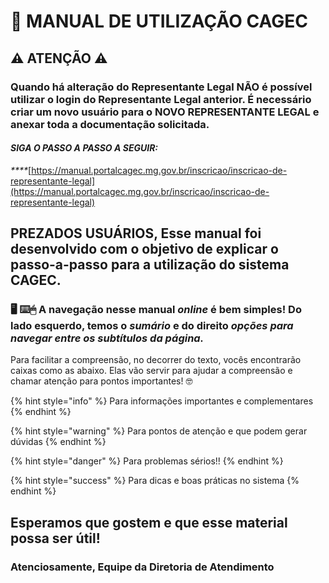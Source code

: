 # 📖 MANUAL DE UTILIZAÇÃO CAGEC

## ⚠️  ATENÇÃO ⚠️

### **Quando há alteração do Representante Legal NÃO é possível utilizar o login do Representante Legal anterior. É necessário criar um novo usuário para o NOVO REPRESENTANTE LEGAL e anexar toda a documentação solicitada.**

#### _**SIGA O PASSO A PASSO A SEGUIR:**_ 

_\*\*\*\*_[https://manual.portalcagec.mg.gov.br/inscricao/inscricao-de-representante-legal](https://manual.portalcagec.mg.gov.br/inscricao/inscricao-de-representante-legal)

## **PREZADOS USUÁRIOS, Esse manual foi desenvolvido com o objetivo de explicar o passo-a-passo para a utilização do sistema CAGEC.**

### 🖥 ⌨️🖱 A navegação nesse manual _online_ é bem simples! Do lado esquerdo, temos o _sumário_ e do direito _opções para navegar entre os subtítulos da página._

Para facilitar a compreensão, no decorrer do texto, vocês encontrarão caixas como as abaixo. Elas vão servir para ajudar a compreensão e chamar atenção para pontos importantes! 🤓 

{% hint style="info" %}
Para informações importantes e complementares
{% endhint %}

{% hint style="warning" %}
Para pontos de atenção e que podem gerar dúvidas
{% endhint %}

{% hint style="danger" %}
Para problemas sérios!!
{% endhint %}

{% hint style="success" %}
Para dicas e boas práticas no sistema
{% endhint %}

## Esperamos que gostem e que esse material possa ser útil!

### Atenciosamente,  Equipe da Diretoria de Atendimento

